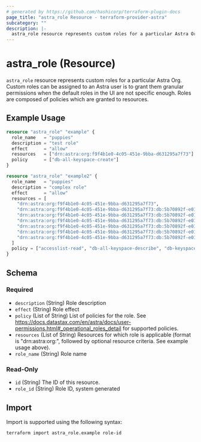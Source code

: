 ```yaml
---
# generated by https://github.com/hashicorp/terraform-plugin-docs
page_title: "astra_role Resource - terraform-provider-astra"
subcategory: ""
description: |-
  astra_role resource represents custom roles for a particular Astra Org. Custom roles can be assigned to an Astra user is to grant them granular permissions when the default roles in the UI are not specific enough. Roles are composed of policies which are granted to resources.
---
```


# astra_role (Resource)

`astra_role` resource represents custom roles for a particular Astra Org. Custom roles can be assigned to an Astra user is to grant them granular permissions when the default roles in the UI are not specific enough. Roles are composed of policies which are granted to resources.

## Example Usage

```terraform
resource "astra_role" "example" {
  role_name   = "puppies"
  description = "test role"
  effect      = "allow"
  resources   = ["drn:astra:org:f9f4b1e0-4c05-451e-9bba-d631295a7f73"]
  policy      = ["db-all-keyspace-create"]
}

resource "astra_role" "example2" {
  role_name   = "puppies"
  description = "complex role"
  effect      = "allow"
  resources = [
    "drn:astra:org:f9f4b1e0-4c05-451e-9bba-d631295a7f73",
    "drn:astra:org:f9f4b1e0-4c05-451e-9bba-d631295a7f73:db:5b70892f-e01a-4595-98e6-19ecc9985d50",
    "drn:astra:org:f9f4b1e0-4c05-451e-9bba-d631295a7f73:db:5b70892f-e01a-4595-98e6-19ecc9985d50:keyspace:system_schema:table:*",
    "drn:astra:org:f9f4b1e0-4c05-451e-9bba-d631295a7f73:db:5b70892f-e01a-4595-98e6-19ecc9985d50:keyspace:system:table:*",
    "drn:astra:org:f9f4b1e0-4c05-451e-9bba-d631295a7f73:db:5b70892f-e01a-4595-98e6-19ecc9985d50:keyspace:system_virtual_schema:table:*",
    "drn:astra:org:f9f4b1e0-4c05-451e-9bba-d631295a7f73:db:5b70892f-e01a-4595-98e6-19ecc9985d50:keyspace:*",
    "drn:astra:org:f9f4b1e0-4c05-451e-9bba-d631295a7f73:db:5b70892f-e01a-4595-98e6-19ecc9985d50:keyspace:*:table:*"
  ]
  policy = ["accesslist-read", "db-all-keyspace-describe", "db-keyspace-describe", "db-table-select", "db-table-describe", "db-graphql", "db-rest", "db-cql"]
}
```

<!-- schema generated by tfplugindocs -->
## Schema

### Required

- `description` (String) Role description
- `effect` (String) Role effect
- `policy` (List of String) List of policies for the role. See https://docs.datastax.com/en/astra/docs/user-permissions.html#_operational_roles_detail for supported policies.
- `resources` (List of String) Resources for which role is applicable (format is "drn:astra:org:<org UUID>", followed by optional resource criteria. See example usage above).
- `role_name` (String) Role name

### Read-Only

- `id` (String) The ID of this resource.
- `role_id` (String) Role ID, system generated

## Import

Import is supported using the following syntax:

```shell
terraform import astra_role.example role-id
```
